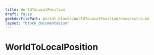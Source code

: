 ```yaml
---
title: WorldToLocalPosition
draft: false
geekdocFilePath: portal_blocks/WorldToLocalPosition/docs/extra.md
layout: "block_documentation"
---
```

# WorldToLocalPosition